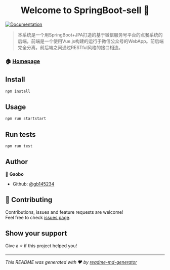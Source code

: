<h1 align="center">Welcome to SpringBoot-sell 👋</h1>
<p>
  <a href="https://github.com/gb145234/SpringBoot-sell">
    <img alt="Documentation" src="https://img.shields.io/badge/documentation-yes-brightgreen.svg" target="_blank" />
  </a>
</p>

> 本系统是一个用SpringBoot+JPA打造的基于微信服务号平台的点餐系统的后端，前端是一个使用Vue.js构建的运行于微信公众号的WebApp。前后端完全分离，前后端之间通过RESTful风格的接口相连。

### 🏠 [Homepage](https://github.com/gb145234/SpringBoot-sell)

## Install

```sh
npm install
```

## Usage

```sh
npm run startstart
```

## Run tests

```sh
npm run test
```

## Author

👤 **Gaobo**

* Github: [@gb145234](https://github.com/gb145234)

## 🤝 Contributing

Contributions, issues and feature requests are welcome!<br />Feel free to check [issues page](https://github.com/gb145234/SpringBoot-sell/issues).

## Show your support

Give a ⭐️ if this project helped you!

***
_This README was generated with ❤️ by [readme-md-generator](https://github.com/kefranabg/readme-md-generator)_